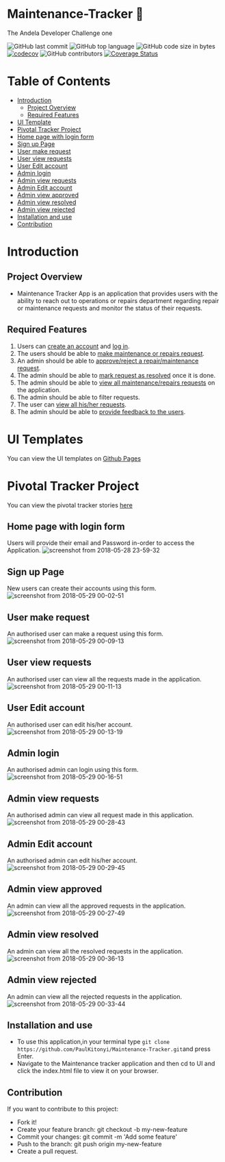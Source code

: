 # Maintenance-Tracker :hammer:

The Andela Developer Challenge one

![GitHub last commit](https://img.shields.io/github/last-commit/paulkitonyi/Maintenance-Tracker/develop.svg)
![GitHub top language](https://img.shields.io/github/languages/top/paulkitonyi/Maintenance-Tracker.svg)
![GitHub code size in bytes](https://img.shields.io/github/languages/code-size/paulkitonyi/Maintenance-Tracker.svg)
[![codecov](https://codecov.io/gh/paulkitonyi/Maintenance-Tracker/branch/develop/graph/badge.svg)](https://codecov.io/gh/paulkitonyi/Maintenance-Tracker)
![GitHub contributors](https://img.shields.io/github/contributors/paulkitonyi/Maintenance-Tracker.svg)
[![Coverage Status](https://coveralls.io/repos/github/PaulKitonyi/Maintenance-Tracker/badge.svg?branch=develop)](https://coveralls.io/github/PaulKitonyi/Maintenance-Tracker?branch=develop)


# Table of Contents
* [Introduction](#introduction)
    * [Project Overview](#project-overview)
    * [Required Features](#required-features)
* [UI Template](#ui-template)
* [Pivotal Tracker Project](#pivotal-tracker-project)
* [Home page with login form](#home-page-with-login-form)
* [Sign up Page](#sign-up-page)
* [User make request](#user-make-request)
* [User view requests](#user-view-request)
* [User Edit account](#user-edit-account)
* [Admin login](#admin-login)
* [Admin view requests](#admin-view-requests)
* [Admin Edit account](#admin-edit-account)
* [Admin view approved](#admin-view-approved)
* [Admin view resolved](#admin-view-resolved)
* [Admin view rejected](#admin-view-rejected)
* [Installation and use](#installation-and-use)
* [Contribution](#contribution)

# Introduction

## Project Overview
- Maintenance Tracker App is an application that provides users with the ability to reach out to
operations or repairs department regarding repair or maintenance requests and monitor the
status of their requests.

## Required Features
1. Users can [create an account](#sign-up-page) and [log in](#home-page-with-login-form).
1. The users should be able to [make maintenance or repairs request](#user-make-request).
1. An admin should be able to [approve/reject a repair/maintenance request](#admin-view-requests).
1. The admin should be able to [mark request as resolved](#admin-view-approved) once it is done.
1. The admin should be able to [view all maintenance/repairs requests](#admin-view-requests) on the application.
1. The admin should be able to filter requests.
1. The user can [view all his/her requests](#user-view-request).
1. The admin should be able to [provide feedback to the users](#admin-view-approved).

# UI Templates
You can view the UI templates on [Github Pages](https://paulkitonyi.github.io/Maintenance-Tracker/)

# Pivotal Tracker Project
You can view the pivotal tracker stories [here](https://www.pivotaltracker.com/n/projects/2173306)

## Home page with login form
Users will provide their email and Password in-order to access the Application.
![screenshot from 2018-05-28 23-59-32](https://user-images.githubusercontent.com/21083657/40629352-3d49e8d4-62d3-11e8-91ce-0ec8c8a4be90.png)

## Sign up Page
New users can create their accounts using this form.
![screenshot from 2018-05-29 00-02-51](https://user-images.githubusercontent.com/21083657/40629424-af2b625c-62d3-11e8-9faf-a8597661a356.png)

## User make request
An authorised user can make a request using this form.
![screenshot from 2018-05-29 00-09-13](https://user-images.githubusercontent.com/21083657/40629549-8f96492e-62d4-11e8-814e-e6cb3631cb3a.png)

## User view requests
An authorised user can view all the requests made in the application.
![screenshot from 2018-05-29 00-11-13](https://user-images.githubusercontent.com/21083657/40629587-e127e41e-62d4-11e8-9bc2-bf0e2110b3ca.png)

## User Edit account
An authorised user can edit his/her account.
![screenshot from 2018-05-29 00-13-19](https://user-images.githubusercontent.com/21083657/40629630-44b92970-62d5-11e8-9a9a-91dd851f4968.png)

## Admin login
An authorised admin can login using this form.
![screenshot from 2018-05-29 00-16-51](https://user-images.githubusercontent.com/21083657/40629686-c7c706c0-62d5-11e8-8829-41854cd56bce.png)

## Admin view requests
An authorised admin can view all request made in this application.
![screenshot from 2018-05-29 00-28-43](https://user-images.githubusercontent.com/21083657/40630316-641cee82-62da-11e8-9d45-6a7c945f713b.png)

## Admin Edit account
An authorised admin can edit his/her account.
![screenshot from 2018-05-29 00-29-45](https://user-images.githubusercontent.com/21083657/40629979-6d729c64-62d7-11e8-9fa1-8e6a9a06e070.png)

## Admin view approved
An admin can view all the approved requests in the application.
![screenshot from 2018-05-29 00-27-49](https://user-images.githubusercontent.com/21083657/40630262-e644a928-62d9-11e8-96a7-9dfe7cf38f31.png)

## Admin view resolved
An admin can view all the resolved requests in the application.
![screenshot from 2018-05-29 00-36-13](https://user-images.githubusercontent.com/21083657/40630100-5733312e-62d8-11e8-80a7-9a6703c1acde.png)

## Admin view rejected
An admin can view all the rejected requests in the application.
![screenshot from 2018-05-29 00-33-44](https://user-images.githubusercontent.com/21083657/40630070-1644d28a-62d8-11e8-9675-958a7b9ee80d.png)

## Installation and use
- To use this application,in your terminal type ```git clone https://github.com/PaulKitonyi/Maintenance-Tracker.git```and press Enter.
- Navigate to the Maintenance tracker application and then cd to UI and click the index.html file to view it on your browser.

## Contribution
If you want to contribute to this project:
 - Fork it!
 - Create your feature branch: git checkout -b my-new-feature
 - Commit your changes: git commit -m 'Add some feature'
 - Push to the branch: git push origin my-new-feature
 - Create a pull request.

